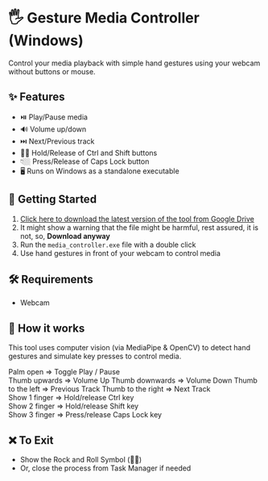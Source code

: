 # 🖐️ Gesture Media Controller (Windows)

Control your media playback with simple hand gestures using your webcam without buttons or mouse.

## ✨ Features

- ⏯️ Play/Pause media
- 🔊 Volume up/down
- ⏭️ Next/Previous track
- ✊🏼 Hold/Release of Ctrl and Shift buttons
- 👇🏼 Press/Release of Caps Lock button
- 🖥️ Runs on Windows as a standalone executable


## 🚀 Getting Started

1. [Click here to download the latest version of the tool from Google Drive](https://drive.google.com/drive/folders/131V_PbjPDnpJQ7JuUCI9XNhMC_nnkT7K?usp=sharing)
2. It might show a warning that the file might be harmful, rest assured, it is not, so, **Download anyway**
3. Run the `media_controller.exe` file with a double click
4. Use hand gestures in front of your webcam to control media


## 🛠️ Requirements
- Webcam

## 🧠 How it works

This tool uses computer vision (via MediaPipe & OpenCV) to detect hand gestures and simulate key presses to control media.

Palm open                   =>  Toggle Play / Pause                    
Thumb upwards               =>  Volume Up
Thumb downwards             =>  Volume Down
Thumb to the left           =>  Previous Track
Thumb to the right          =>  Next Track            
Show 1 finger               =>  Hold/release Ctrl key        
Show 2 finger               =>  Hold/release Shift key       
Show 3 finger               =>  Press/release Caps Lock key


## ❌ To Exit

- Show the Rock and Roll Symbol (🤘🏼)
- Or, close the process from Task Manager if needed
